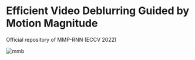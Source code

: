 # Efficient Video Deblurring Guided by Motion Magnitude
Official repository of MMP-RNN (ECCV 2022)

![mmb](https://user-images.githubusercontent.com/11170161/178888962-ab961a6e-d94d-4d70-9699-5204a3ce3f95.png)
